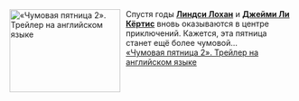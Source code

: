 <!--2025-03-19 08:00:14-->
<div class="yb">
  <div class="rss smaller1 kino_kino"><a href="https://www.kino-teatr.ru/video/47465/" title="«Чумовая пятница 2». Трейлер на английском языке"><img src="https://www.kino-teatr.ru/video/5/6/47465/poster.jpg" width="196" height="147" align="left" hspace="5" style="margin: 0px 10px 0px 5px" alt="«Чумовая пятница 2». Трейлер на английском языке"/></a>Спустя годы <a href=https://www.kino-teatr.ru/kino/acter/w/hollywood/53089/bio/ target=_blank><strong>Линдси Лохан</strong></a> и <a href=https://www.kino-teatr.ru/kino/acter/w/hollywood/52786/bio/ target=_blank><strong>Джейми Ли Кёртис</strong></a> вновь оказываются в центре приключений. Кажется, эта пятница станет ещё более чумовой... <br><a class="light" href="https://www.kino-teatr.ru/video/47465/">«Чумовая пятница 2». Трейлер на английском языке</a></div>
</div>
